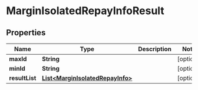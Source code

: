 

# MarginIsolatedRepayInfoResult


## Properties

| Name | Type | Description | Notes |
|------------ | ------------- | ------------- | -------------|
|**maxId** | **String** |  |  [optional] |
|**minId** | **String** |  |  [optional] |
|**resultList** | [**List&lt;MarginIsolatedRepayInfo&gt;**](MarginIsolatedRepayInfo.md) |  |  [optional] |



